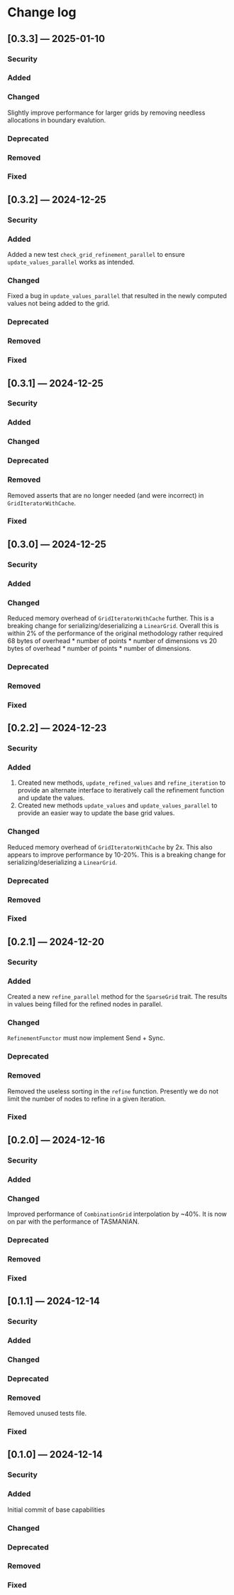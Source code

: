 # Change log
<!-- Template:
## [version] — YYYY-MM-DD

### Security
### Added
### Changed
### Deprecated
### Removed
### Fixed
-->


## [0.3.3] — 2025-01-10

### Security
### Added
### Changed
Slightly improve performance for larger grids by removing needless allocations in boundary evalution. 
### Deprecated
### Removed
### Fixed

## [0.3.2] — 2024-12-25

### Security
### Added
Added a new test `check_grid_refinement_parallel` to ensure `update_values_parallel` works as intended.
### Changed
Fixed a bug in `update_values_parallel` that resulted in the newly computed values not being added to the grid. 
### Deprecated
### Removed
### Fixed


## [0.3.1] — 2024-12-25

### Security
### Added
### Changed
### Deprecated
### Removed
Removed asserts that are no longer needed (and were incorrect) in `GridIteratorWithCache`. 
### Fixed

## [0.3.0] — 2024-12-25

### Security
### Added
### Changed
Reduced memory overhead of `GridIteratorWithCache` further. This is a breaking change for serializing/deserializing a `LinearGrid`. Overall this is within 2% of the performance of the original methodology rather required 68 bytes of overhead * number of points * number of dimensions vs 20 bytes of overhead * number of points * number of dimensions.
### Deprecated
### Removed
### Fixed

## [0.2.2] — 2024-12-23

### Security
### Added
1. Created new methods, `update_refined_values` and `refine_iteration` to provide an alternate interface to iteratively call the refinement function and update the values.  
2. Created new methods `update_values` and `update_values_parallel` to provide an easier way to update the base grid values. 
### Changed
Reduced memory overhead of `GridIteratorWithCache` by 2x. This also appears to improve performance by 10-20%. This is a breaking change for serializing/deserializing a `LinearGrid`.
### Deprecated
### Removed
### Fixed

## [0.2.1] — 2024-12-20

### Security
### Added
Created a new `refine_parallel` method for the `SparseGrid` trait. The results in values being filled for the refined nodes in parallel.
### Changed
`RefinementFunctor` must now implement Send + Sync.
### Deprecated
### Removed
Removed the useless sorting in the `refine` function. Presently we do not limit the number of nodes to refine in a given iteration.
### Fixed

## [0.2.0] — 2024-12-16

### Security
### Added
### Changed
Improved performance of `CombinationGrid` interpolation by ~40%. It is now on par with the performance of TASMANIAN.
### Deprecated
### Removed
### Fixed

## [0.1.1] — 2024-12-14

### Security
### Added
### Changed
### Deprecated
### Removed
Removed unused tests file.
### Fixed

## [0.1.0] — 2024-12-14

### Security
### Added
Initial commit of base capabilities
### Changed
### Deprecated
### Removed
### Fixed